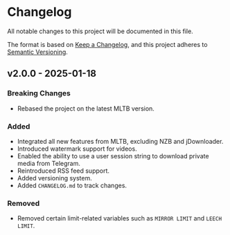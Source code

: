 # Changelog

All notable changes to this project will be documented in this file.

The format is based on [Keep a Changelog](https://keepachangelog.com/en/1.0.0/), and this project adheres to [Semantic Versioning](https://semver.org/spec/v2.0.0.html).

## v2.0.0 - 2025-01-18

### Breaking Changes

- Rebased the project on the latest MLTB version.

### Added

- Integrated all new features from MLTB, excluding NZB and jDownloader.
- Introduced watermark support for videos.
- Enabled the ability to use a user session string to download private media from Telegram.
- Reintroduced RSS feed support.
- Added versioning system.
- Added `CHANGELOG.md` to track changes.

### Removed

- Removed certain limit-related variables such as `MIRROR LIMIT` and `LEECH LIMIT`.